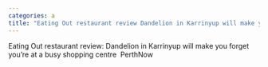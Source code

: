 ```yaml
---
categories: a
title: "Eating Out restaurant review Dandelion in Karrinyup will make you forget you’re at a busy shopping centre  PerthNow"
---
```

Eating Out restaurant review: Dandelion in Karrinyup will make you forget you’re at a busy shopping centre&nbsp;&nbsp;PerthNow